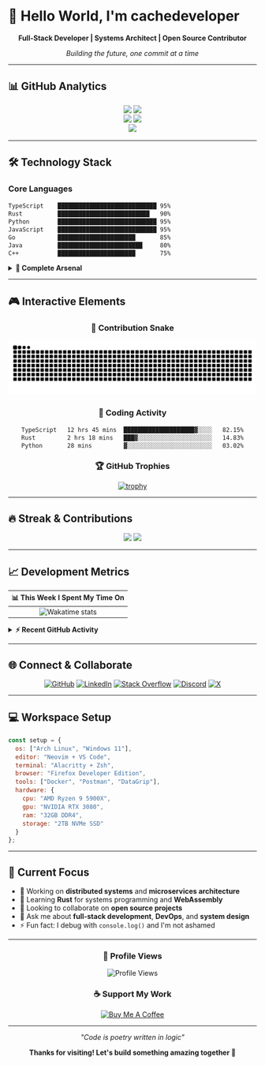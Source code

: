 # 👋 Hello World, I'm cachedeveloper

<div align="center">
  
  **Full-Stack Developer | Systems Architect | Open Source Contributor**
  
  *Building the future, one commit at a time*
  
</div>

---

## 📊 GitHub Analytics

<div align="center">
  <img src="https://github-readme-stats.vercel.app/api?username=cachedeveloper&theme=dark&hide_border=true&include_all_commits=true&count_private=true" width="48%" />
  <img src="https://github-readme-streak-stats.herokuapp.com/?user=cachedeveloper&theme=dark&hide_border=true" width="48%" />
</div>

<div align="center">
  <img src="https://github-readme-stats.vercel.app/api/top-langs/?username=cachedeveloper&theme=dark&hide_border=true&include_all_commits=true&count_private=true&layout=compact" width="48%" />
  <img src="https://github-profile-summary-cards.vercel.app/api/cards/profile-details?username=cachedeveloper&theme=dark" width="48%" />
</div>

<div align="center">
  <img src="https://github-readme-activity-graph.vercel.app/graph?username=cachedeveloper&theme=react-dark&hide_border=true&area=true" width="100%" />
</div>

---

## 🛠️ Technology Stack

### Core Languages
```text
TypeScript    ████████████████████████████ 95%
Rust          ██████████████████████████   90%
Python        ████████████████████████████ 95%
JavaScript    ████████████████████████████ 95%
Go            ██████████████████████       85%
Java          ████████████████████████     80%
C++           ██████████████████████       75%
```

<details>
<summary><b>🔧 Complete Arsenal</b></summary>

### Programming Languages
![TypeScript](https://img.shields.io/badge/typescript-%23007ACC.svg?style=flat-square&logo=typescript&logoColor=white) ![Rust](https://img.shields.io/badge/rust-%23000000.svg?style=flat-square&logo=rust&logoColor=white) ![Java](https://img.shields.io/badge/java-%23ED8B00.svg?style=flat-square&logo=openjdk&logoColor=white) ![Kotlin](https://img.shields.io/badge/kotlin-%237F52FF.svg?style=flat-square&logo=kotlin&logoColor=white) ![Python](https://img.shields.io/badge/python-3670A0?style=flat-square&logo=python&logoColor=ffdd54) ![JavaScript](https://img.shields.io/badge/javascript-%23323330.svg?style=flat-square&logo=javascript&logoColor=%23F7DF1E) ![C](https://img.shields.io/badge/c-%2300599C.svg?style=flat-square&logo=c&logoColor=white) ![C++](https://img.shields.io/badge/c++-%2300599C.svg?style=flat-square&logo=c%2B%2B&logoColor=white) ![Go](https://img.shields.io/badge/go-%2300ADD8.svg?style=flat-square&logo=go&logoColor=white) ![Shell Script](https://img.shields.io/badge/shell_script-%23121011.svg?style=flat-square&logo=gnu-bash&logoColor=white) ![PHP](https://img.shields.io/badge/php-%23777BB4.svg?style=flat-square&logo=php&logoColor=white) ![Dart](https://img.shields.io/badge/dart-%230175C2.svg?style=flat-square&logo=dart&logoColor=white) ![C#](https://img.shields.io/badge/c%23-%23239120.svg?style=flat-square&logo=csharp&logoColor=white) ![Swift](https://img.shields.io/badge/swift-F54A2A?style=flat-square&logo=swift&logoColor=white) ![Ruby](https://img.shields.io/badge/ruby-%23CC342D.svg?style=flat-square&logo=ruby&logoColor=white) ![Lua](https://img.shields.io/badge/lua-%232C2D72.svg?style=flat-square&logo=lua&logoColor=white) ![R](https://img.shields.io/badge/r-%23276DC3.svg?style=flat-square&logo=r&logoColor=white) ![Scala](https://img.shields.io/badge/scala-%23DC322F.svg?style=flat-square&logo=scala&logoColor=white) ![Elixir](https://img.shields.io/badge/elixir-%234B275F.svg?style=flat-square&logo=elixir&logoColor=white) ![Haskell](https://img.shields.io/badge/Haskell-5e5086?style=flat-square&logo=haskell&logoColor=white) ![Clojure](https://img.shields.io/badge/Clojure-%23Clojure.svg?style=flat-square&logo=Clojure&logoColor=Clojure) ![F#](https://img.shields.io/badge/F%23-378BBA?style=flat-square&logo=fsharp&logoColor=white) ![Erlang](https://img.shields.io/badge/Erlang-white.svg?style=flat-square&logo=erlang&logoColor=a90533) ![Zig](https://img.shields.io/badge/Zig-%23F7A41D.svg?style=flat-square&logo=zig&logoColor=white) ![Assembly](https://img.shields.io/badge/assembly%20script-%23000000.svg?style=flat-square&logoColor=white) ![Perl](https://img.shields.io/badge/perl-%2339457E.svg?style=flat-square&logo=perl&logoColor=white) ![Objective-C](https://img.shields.io/badge/OBJECTIVE--C-%233A95E3.svg?style=flat-square&logo=apple&logoColor=white) ![Julia](https://img.shields.io/badge/-Julia-9558B2?style=flat-square&logo=julia&logoColor=white) ![Crystal](https://img.shields.io/badge/crystal-%23000000.svg?style=flat-square&logo=crystal&logoColor=white) ![Nim](https://img.shields.io/badge/nim-%23FFE953.svg?style=flat-square&logo=nim&logoColor=white) ![OCaml](https://img.shields.io/badge/OCaml-%23E98407.svg?style=flat-square&logo=ocaml&logoColor=white) ![Solidity](https://img.shields.io/badge/Solidity-%23363636.svg?style=flat-square&logo=solidity&logoColor=white) ![V](https://img.shields.io/badge/V-%23536878.svg?style=flat-square&logo=v&logoColor=white) ![Groovy](https://img.shields.io/badge/Apache%20Groovy-4298B8.svg?style=flat-square&logo=Apache+Groovy&logoColor=white) ![VHDL](https://img.shields.io/badge/VHDL-%23543978.svg?style=flat-square&logoColor=white) ![Verilog](https://img.shields.io/badge/Verilog-%230ACF00.svg?style=flat-square&logoColor=white) ![MATLAB](https://img.shields.io/badge/MATLAB-0076A8?style=flat-square&logo=mathworks&logoColor=white) ![Fortran](https://img.shields.io/badge/Fortran-%23734F96.svg?style=flat-square&logo=fortran&logoColor=white) ![COBOL](https://img.shields.io/badge/COBOL-%230033A0.svg?style=flat-square&logoColor=white) ![Ada](https://img.shields.io/badge/Ada-%2302f88c.svg?style=flat-square&logoColor=white) ![Pascal](https://img.shields.io/badge/Pascal-%23E3F171.svg?style=flat-square&logoColor=black) ![Delphi](https://img.shields.io/badge/Delphi-CC342D?style=flat-square&logo=delphi&logoColor=white) ![Visual Basic .NET](https://img.shields.io/badge/VB.NET-5C2D91?style=flat-square&logo=.net&logoColor=white) ![PowerShell](https://img.shields.io/badge/PowerShell-%235391FE.svg?style=flat-square&logo=powershell&logoColor=white) ![Batch](https://img.shields.io/badge/Batch-%234EAA25.svg?style=flat-square&logoColor=white) ![Prolog](https://img.shields.io/badge/Prolog-%23E61B23.svg?style=flat-square&logoColor=white) ![LISP](https://img.shields.io/badge/LISP-%23000000.svg?style=flat-square&logoColor=white) ![Scheme](https://img.shields.io/badge/Scheme-%239F1D20.svg?style=flat-square&logoColor=white) ![Smalltalk](https://img.shields.io/badge/Smalltalk-%23596706.svg?style=flat-square&logoColor=white) ![D](https://img.shields.io/badge/D-%23B03931.svg?style=flat-square&logo=d&logoColor=white) ![Racket](https://img.shields.io/badge/Racket-%233c5caa.svg?style=flat-square&logo=racket&logoColor=white)

### Frontend & Web
![React](https://img.shields.io/badge/react-%2320232a.svg?style=flat-square&logo=react&logoColor=%2361DAFB) ![Next JS](https://img.shields.io/badge/Next-black?style=flat-square&logo=next.js&logoColor=white) ![Angular](https://img.shields.io/badge/angular-%23DD0031.svg?style=flat-square&logo=angular&logoColor=white) ![Vue.js](https://img.shields.io/badge/vue.js-%2335495e.svg?style=flat-square&logo=vuedotjs&logoColor=%234FC08D) ![Svelte](https://img.shields.io/badge/svelte-%23f1413d.svg?style=flat-square&logo=svelte&logoColor=white) ![TailwindCSS](https://img.shields.io/badge/tailwindcss-%2338B2AC.svg?style=flat-square&logo=tailwind-css&logoColor=white) ![Three js](https://img.shields.io/badge/threejs-black?style=flat-square&logo=three.js&logoColor=white)

### Backend & Infrastructure
![NodeJS](https://img.shields.io/badge/node.js-6DA55F?style=flat-square&logo=node.js&logoColor=white) ![Express.js](https://img.shields.io/badge/express.js-%23404d59.svg?style=flat-square&logo=express&logoColor=%2361DAFB) ![NestJS](https://img.shields.io/badge/nestjs-%23E0234E.svg?style=flat-square&logo=nestjs&logoColor=white) ![Spring](https://img.shields.io/badge/spring-%236DB33F.svg?style=flat-square&logo=spring&logoColor=white) ![FastAPI](https://img.shields.io/badge/FastAPI-005571?style=flat-square&logo=fastapi) ![Docker](https://img.shields.io/badge/docker-%230db7ed.svg?style=flat-square&logo=docker&logoColor=white) ![Kubernetes](https://img.shields.io/badge/kubernetes-%23326ce5.svg?style=flat-square&logo=kubernetes&logoColor=white)

### Databases
![PostgreSQL](https://img.shields.io/badge/postgresql-%23316192.svg?style=flat-square&logo=postgresql&logoColor=white) ![MongoDB](https://img.shields.io/badge/MongoDB-%234ea94b.svg?style=flat-square&logo=mongodb&logoColor=white) ![Redis](https://img.shields.io/badge/redis-%23DD0031.svg?style=flat-square&logo=redis&logoColor=white) ![MySQL](https://img.shields.io/badge/mysql-4479A1.svg?style=flat-square&logo=mysql&logoColor=white)

### Cloud & DevOps
![AWS](https://img.shields.io/badge/AWS-%23FF9900.svg?style=flat-square&logo=amazon-aws&logoColor=white) ![Google Cloud](https://img.shields.io/badge/GoogleCloud-%234285F4.svg?style=flat-square&logo=google-cloud&logoColor=white) ![GitHub Actions](https://img.shields.io/badge/github%20actions-%232671E5.svg?style=flat-square&logo=githubactions&logoColor=white) ![Terraform](https://img.shields.io/badge/terraform-%235835CC.svg?style=flat-square&logo=terraform&logoColor=white)

</details>

---

## 🎮 Interactive Elements

<div align="center">
  
### 🐍 Contribution Snake
![snake gif](https://raw.githubusercontent.com/0-don/0-don/output/github-contribution-grid-snake-dark.svg)

### 🎯 Coding Activity
<!--START_SECTION:waka-->
```text
TypeScript   12 hrs 45 mins  ████████████████████▓░░░░   82.15%
Rust         2 hrs 18 mins   ███▓░░░░░░░░░░░░░░░░░░░░░   14.83%
Python       28 mins         ▓░░░░░░░░░░░░░░░░░░░░░░░░   03.02%
```
<!--END_SECTION:waka-->

### 🏆 GitHub Trophies
[![trophy](https://github-profile-trophy.vercel.app/?username=cachedeveloper&theme=darkhub&no-frame=true&row=1&column=7)](https://github.com/ryo-ma/github-profile-trophy)

</div>

---

## 🔥 Streak & Contributions

<div align="center">
  <img src="https://streak-stats.demolab.com/?user=cachedeveloper&theme=dark&hide_border=true" width="49%" />
  <img src="https://github-contributor-stats.vercel.app/api?username=cachedeveloper&limit=5&theme=dark&combine_all_yearly_contributions=true" width="49%" />
</div>

---

## 📈 Development Metrics

<div align="center">
  
| 📊 **This Week I Spent My Time On** |
|:---:|
| ![Wakatime stats](https://github-readme-stats-taupe-two.vercel.app/api/wakatime?username=cachedeveloper&hide_title=true&hide_border=true&langs_count=5&bg_color=00000000&text_color=777) |

</div>

<details>
<summary><b>⚡ Recent GitHub Activity</b></summary>

<!--START_SECTION:activity-->
1. 🎉 Merged PR [#42](https://github.com/cachedeveloper/project/pull/42) in cachedeveloper/project
2. 💪 Opened PR [#41](https://github.com/cachedeveloper/project/pull/41) in cachedeveloper/project  
3. 🗣 Commented on [#40](https://github.com/cachedeveloper/project/issues/40) in cachedeveloper/project
4. 🎉 Merged PR [#39](https://github.com/cachedeveloper/project/pull/39) in cachedeveloper/project
5. ⭐ Starred [awesome-repo](https://github.com/someone/awesome-repo)
<!--END_SECTION:activity-->

</details>

---

## 🌐 Connect & Collaborate

<div align="center">

[![GitHub](https://img.shields.io/badge/GitHub-181717?style=for-the-badge&logo=github&logoColor=white)](https://github.com/cachedeveloper)
[![LinkedIn](https://img.shields.io/badge/LinkedIn-0A66C2?style=for-the-badge&logo=linkedin&logoColor=white)](https://linkedin.com/in/cachedeveloper)
[![Stack Overflow](https://img.shields.io/badge/Stack%20Overflow-F58025?style=for-the-badge&logo=stackoverflow&logoColor=white)](https://stackoverflow.com/users/cachedeveloper)
[![Discord](https://img.shields.io/badge/Discord-5865F2?style=for-the-badge&logo=discord&logoColor=white)](https://discord.gg/cachedeveloper)
[![X](https://img.shields.io/badge/X-000000?style=for-the-badge&logo=x&logoColor=white)](https://x.com/cachedeveloper)

</div>

---

## 💻 Workspace Setup

```javascript
const setup = {
  os: ["Arch Linux", "Windows 11"],
  editor: "Neovim + VS Code",
  terminal: "Alacritty + Zsh",
  browser: "Firefox Developer Edition",
  tools: ["Docker", "Postman", "DataGrip"],
  hardware: {
    cpu: "AMD Ryzen 9 5900X",
    gpu: "NVIDIA RTX 3080",
    ram: "32GB DDR4",
    storage: "2TB NVMe SSD"
  }
};
```

---

## 🎯 Current Focus

- 🔭 Working on **distributed systems** and **microservices architecture**
- 🌱 Learning **Rust** for systems programming and **WebAssembly**
- 👯 Looking to collaborate on **open source projects**
- 💬 Ask me about **full-stack development**, **DevOps**, and **system design**
- ⚡ Fun fact: I debug with `console.log()` and I'm not ashamed

---

<div align="center">
  
### 👀 Profile Views
![Profile Views](https://komarev.com/ghpvc/?username=cachedeveloper&color=brightgreen&style=flat-square)

### ☕ Support My Work
[![Buy Me A Coffee](https://img.shields.io/badge/Buy%20Me%20A%20Coffee-FFDD00?style=for-the-badge&logo=buy-me-a-coffee&logoColor=black)](https://buymeacoffee.com/cachedeveloper)

</div>

---

<div align="center">
  
*"Code is poetry written in logic"* 

**Thanks for visiting! Let's build something amazing together 🚀**

</div>
